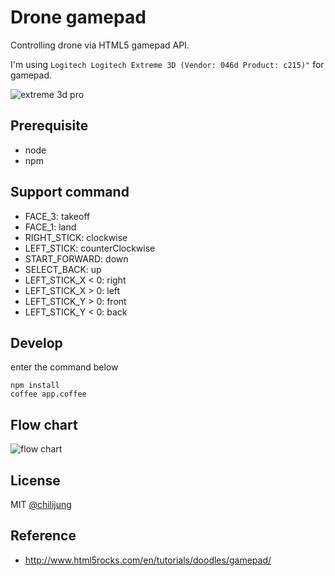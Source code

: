 # Drone gamepad

Controlling drone via HTML5 gamepad API.

I'm using `Logitech Logitech Extreme 3D (Vendor: 046d Product: c215)"` for gamepad.

![extreme 3d pro](https://raw.github.com/chilijung/drone-gamepad/master/image/extreme.jpeg "extreme 3d pro")


## Prerequisite

- node
- npm

## Support command

- FACE_3: takeoff
- FACE_1: land
- RIGHT_STICK: clockwise
- LEFT_STICK: counterClockwise
- START_FORWARD: down
- SELECT_BACK: up
- LEFT_STICK_X < 0: right
- LEFT_STICK_X > 0: left
- LEFT_STICK_Y > 0: front
- LEFT_STICK_Y < 0: back

## Develop

enter the command below

```
npm install
coffee app.coffee
```

## Flow chart

![flow chart](https://raw.github.com/chilijung/drone-gamepad/master/image/flow.png "chart")

## License

MIT [@chilijung](chilijung@gmail.com)

## Reference

- http://www.html5rocks.com/en/tutorials/doodles/gamepad/

